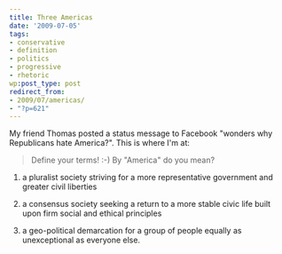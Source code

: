 ```yaml
---
title: Three Americas
date: '2009-07-05'
tags:
- conservative
- definition
- politics
- progressive
- rhetoric
wp:post_type: post
redirect_from:
- 2009/07/americas/
- "?p=621"
---
```


My friend Thomas posted a status message to Facebook "wonders why Republicans hate America?". This is where I'm at:

> Define your terms! :-) By "America" do you mean?

>

>

1. a pluralist society striving for a more representative government and greater civil liberties

>

2. a consensus society seeking a return to a more stable civic life built upon firm social and ethical principles

>

3. a geo-political demarcation for a group of people equally as unexceptional as everyone else.

>

>
